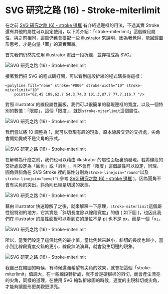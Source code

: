 # SVG 研究之路 (16) - Stroke-miterlimit  

在之前 [SVG 研究之路 (6) - stroke 邊框](http://www.oxxostudio.tw/articles/201406/svg-06-stroke.html) 有介紹過邊框的用法，不過其實 Stroke 還有其他的屬性可以設定使用，以下將介紹：「stroke-miterlimit」這個線段屬性，與之前相同，這篇仍舊會搭配一些 illustrator 來說明，因為我覺得，能回歸圖形思考，才是向量「圖」的真實面貌。

首先我們仍然先使用 illustrator 畫出一段折線，並存檔成為 SVG。  

![SVG 研究之路 (16) - Stroke-miterlimit](/img/articles/201409/20140906_1_02.png)

接著我們把 SVG 的程式碼打開，可以看到這段折線的程式碼長得這樣：

	<polyline fill="none" stroke="#000" stroke-width="10" stroke-miterlimit="10" 
		points="62,45 109,62.7 54.3,74.3 101.3,87.7 77.7,116.7 "/>

對照 illustrator 的線段屬性面板，我們可以很簡單的發現邊框的寬度，以及一個特別的數值：「限度」，這個「限度」，就是`stroke-miterlimit`這個屬性。  

![SVG 研究之路 (16) - Stroke-miterlimit](/img/articles/201409/20140906_1_03.png)

我們嘗試將 10 調整為 1，就可以發現有趣的現象，原本線段交界的交折處，尖角會開始變成不是尖角的形式。  

![SVG 研究之路 (16) - Stroke-miterlimit](/img/articles/201409/20140906_1_04.gif)

在解釋為什麼之前，我們也可以藉由 illustrator 的屬性面板裏頭發現，若將線段的交折處設定為「圓角」或「斜角」，則不會有「限度」這個屬性可以設定，同理，圓角與斜角在 SVG Stroke 裡的屬性分別為`stroke-linejoin="round"`以及`stroke-linejoin="bevel"`( 參考 [SVG 研究之路 (6) - stroke 邊框](http://www.oxxostudio.tw/articles/201406/svg-06-stroke.html) )，因為圓角不會有尖角的突出，斜角則已經是切邊的狀態。  

![SVG 研究之路 (16) - Stroke-miterlimit](/img/articles/201409/20140906_1_05.gif)

藉由 illustrator 快速瞭解了之後，就來解釋一下原理，`stroke-miterlimit`這個屬性很特別的地方，它其實是「斜切長度除以線段寬度」的值 ( 如下圖 )，也因此我們在 illustrator 的屬性面板可以看到它的單位不是 pt 也不是 px，而是一個「x」。

![SVG 研究之路 (16) - Stroke-miterlimit](/img/articles/201409/20140906_1_06.png)

所以，當我們設定了這個比例的最小值，當比例越來越小，斜切的長度也越小，當小到比線段寬度交錯的更小，線段無法演算，就會發生切邊的現象。  

![SVG 研究之路 (16) - Stroke-miterlimit](/img/articles/201409/20140906_1_07.png)

我自己在繪圖的時候，有時候還滿希望有尖角的效果，就會把這個「stroke-miterlimit」值調大，在一些線段轉折處，就不會是硬梆梆的斜切，而會產生漂亮的尖角，同樣的道理，在使用 SVG 繪製折線圖的時候，適度的出現斜切或尖角，才能夠讓圖形更美觀更漂亮。

